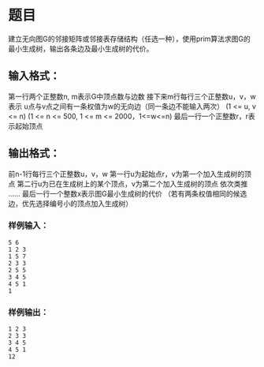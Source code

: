 # 题目
建立无向图G的邻接矩阵或邻接表存储结构（任选一种），使用prim算法求图G的最小生成树，输出各条边及最小生成树的代价。

## 输入格式：

第一行两个正整数n, m表示G中顶点数与边数
接下来m行每行三个正整数u，v，w表示
u点与v点之间有一条权值为w的无向边（同一条边不能输入两次）
(1 <= u, v <= n)
(1 <= n <= 500, 1 <= m <= 2000，1<=w<=n)
最后一行一个正整数r，r表示起始顶点

## 输出格式：

前n-1行每行三个正整数u，v，w
第一行u为起始点r，v为第一个加入生成树的顶点
第二行u为已在生成树上的某个顶点，v为第二个加入生成树的顶点
依次类推
......
最后一行一个整数x表示图G最小生成树的代价
（若有两条权值相同的候选边，优先选择编号小的顶点加入生成树）

### 样例输入：
```
5 6
1 2 3
1 5 7
2 3 3
2 5 5
3 4 5
4 5 1
1
```
### 样例输出：
```
1 2 3
2 3 3
3 4 5
4 5 1
12
```
